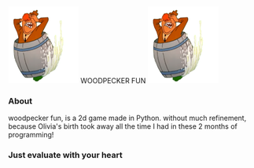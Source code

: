 ![Player](https://github.com/Raulz-tec/picapau/raw/master/code/Player.png) WOODPECKER FUN ![Player](https://github.com/Raulz-tec/picapau/raw/master/code/Player.png)


### About

woodpecker fun, is a 2d game made in Python.
without much refinement, because Olivia's birth took away all the time I had in these 2 months of programming!

### Just evaluate with your heart



